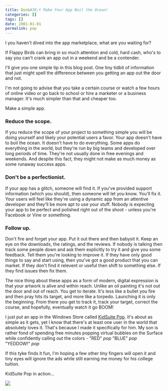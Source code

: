 ```yaml
---
title: Don&#39;t Make Your App Boil the Ocean!
categories: []
tags: []
date: 2001-01-01
permalink: pop
---
```


I you haven&#39;t dived into the app marketplace, what are you waiting for?
<!-- xmore -->

If Flappy Birds can bring in so much attention and cold, hard cash, who&#39;s to say you can&#39;t crank an app out in a weekend and be a contender.

I&#39;ll give you one simple tip in this blog post. One tiny tidbit of information that just might spell the difference between you getting an app out the door and not.

I&#39;m not going to advise that you take a certain course or watch a few hours of online video or go back to school or hire a marketer or a business manager. It&#39;s much simpler than that and cheaper too.

Make a simple app.

### **Reduce the scope.**

If you reduce the scope of your project to something simple you will be doing yourself and likely your potential users a favor. Your app doesn&#39;t have to boil the ocean. It doesn&#39;t have to do everything. Some apps do everything in the world, but they&#39;re run by big teams and developed over long periods of time. They&#39;re not usually done in free evenings and weekends. And despite this fact, they might not make as much money as some runaway success apps.

### **Don&#39;t be a perfectionist.**

If your app has a glitch, someone will find it. If you&#39;ve provided support information (which you should), then someone will let you know. You&#39;ll fix it. Your users will feel like they&#39;re using a dynamic app from an attentive developer and they&#39;ll be more apt to use your stuff. Nobody is expecting your app to be perfect and polished right out of the shoot - unless you&#39;re Facebook or Vine or something.

### **Follow up.**

Don&#39;t fire and forget your app. Put it out there and then babysit it. Keep an eye on the downloads, the ratings, and the reviews. If nobody is talking then track some people down and ask them explicitly to try it and give you some feedback. Tell them you&#39;re looking to improve it. If they have only good things to say and start using, then you&#39;ve got a good product that you can market. If they don&#39;t find it relevent or useful then shift to something else. If they find issues then fix them.

The nice thing about these apps as a form of modern, digital expression is that your artwork is alive and within reach. Unlike an oil painting it&#39;s not out the door and out of reach. You get to iterate. It&#39;s less like a bullet you fire and then pray hits its target, and more like a torpedo. Launching it is only the beginning. From there you get to track it, track your target, correct the course, and hopefully, eventually watch it go BOOM!

I just put an app in the Windows Store called [KidSuite Pop](http://apps.microsoft.com/windows/app/kidsuite-pop/67dd6cec-d92f-428d-9556-646c64768adf). It&#39;s about as simple as it gets, yet I know that there&#39;s at least one user in the world that absolutely loves it. That&#39;s because I made it specifically for him. My son is rather fond of spending free minutes popping virtual bubbles on the Surface while confidently calling out the colors - "RED" *pop* "BLUE" *pop* "YEDDOW!" *pop*

If this tyke finds it fun, I&#39;m hoping a few other tiny fingers will open it and tiny eyes will ignore the ads while still earning me money for his college tuition.

KidSuite Pop in action...

![](/files/pop_01.jpg)
